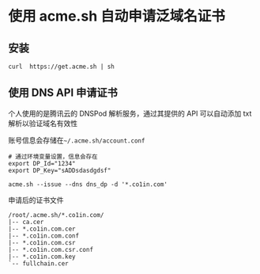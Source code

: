 # 使用 acme.sh 自动申请泛域名证书

## 安装

```shell
curl  https://get.acme.sh | sh
```

## 使用 DNS API 申请证书

个人使用的是腾讯云的 DNSPod 解析服务，通过其提供的 API 可以自动添加 txt 解析以验证域名有效性

账号信息会存储在`~/.acme.sh/account.conf`

```shell
# 通过环境变量设置，信息会存在
export DP_Id="1234"
export DP_Key="sADDsdasdgdsf"

acme.sh --issue --dns dns_dp -d '*.co1in.com'
```

申请后的证书文件

```
/root/.acme.sh/*.co1in.com/
|-- ca.cer
|-- *.co1in.com.cer
|-- *.co1in.com.conf
|-- *.co1in.com.csr
|-- *.co1in.com.csr.conf
|-- *.co1in.com.key
`-- fullchain.cer
```
